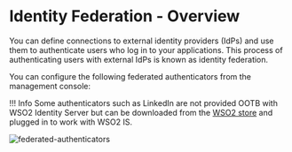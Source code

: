 # Identity Federation - Overview

You can define connections to external identity providers (IdPs) and use them to authenticate users who log in to your applications. This process of authenticating users with external IdPs is known as identity federation.

You can configure the following federated authenticators from the management console:

!!! Info
    Some authenticators such as LinkedIn are not provided OOTB with WSO2 Identity Server but can be downloaded from the [WSO2 store](https://store.wso2.com/store/pages/top-assets) and plugged in to work with WSO2 IS.

![federated-authenticators]({{base_path}}/assets/img/guides/federated-authenticators.png)